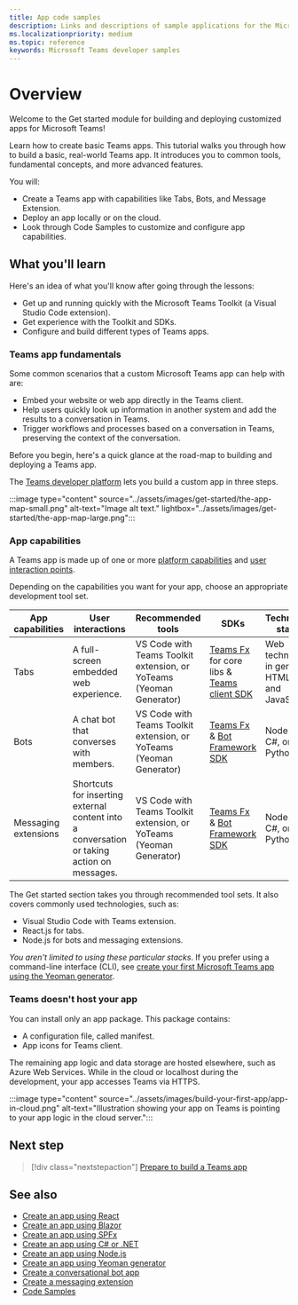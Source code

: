 ```yaml
---
title: App code samples
description: Links and descriptions of sample applications for the Microsoft Teams developer platform
ms.localizationpriority: medium
ms.topic: reference
keywords: Microsoft Teams developer samples
---
```

# Overview

Welcome to the Get started module for building and deploying customized apps for Microsoft Teams! 

Learn how to create basic Teams apps. This tutorial walks you through how to build a basic, real-world Teams app. It introduces you to common tools, fundamental concepts, and more advanced features.

You will:
- Create a Teams app with capabilities like Tabs, Bots, and Message Extension. 
- Deploy an app locally or on the cloud.
- Look through Code Samples to customize and configure app capabilities.

## What you'll learn

Here's an idea of what you'll know after going through the lessons:

- Get up and running quickly with the Microsoft Teams Toolkit (a Visual Studio Code extension).
- Get experience with the Toolkit and SDKs.
- Configure and build different types of Teams apps.

### Teams app fundamentals

Some common scenarios that a custom Microsoft Teams app can help with are:

* Embed your website or web app directly in the Teams client.
* Help users quickly look up information in another system and add the results to a conversation in Teams.
* Trigger workflows and processes based on a conversation in Teams, preserving the context of the conversation.

Before you begin, here's a quick glance at the road-map to building and deploying a Teams app.

The [Teams developer platform](../overview.md) lets you build a custom app in three steps.

:::image type="content" source="../assets/images/get-started/the-app-map-small.png" alt-text="Image alt text." lightbox="../assets/images/get-started/the-app-map-large.png":::


### App capabilities

A Teams app is made up of one or more [platform capabilities](../concepts/capabilities-overview.md) and [user interaction points](../concepts/extensibility-points.md).

Depending on the capabilities you want for your app, choose an appropriate development tool set.

| App capabilities | User interactions | Recommended tools | SDKs | Technology stacks |
|--------|-------------|--------|--------|--------|
| Tabs | A full-screen embedded web experience. | VS Code with Teams Toolkit extension, or YoTeams (Yeoman Generator) | [Teams Fx](/javascript/api/@microsoft/teamsfx/?view=msteams-client-js-latest&preserve-view=true) for core libs & [Teams client SDK](/javascript/api/@microsoft/teams-js/?view=msteams-client-js-latest&preserve-view=true) | Web technology in general, HTML, CSS, and JavaScript |
| Bots | A chat bot that converses with members. | VS Code with Teams Toolkit extension, or YoTeams (Yeoman Generator) | [Teams Fx](/javascript/api/@microsoft/teamsfx/?view=msteams-client-js-latest&preserve-view=true) & [Bot Framework SDK](https://dev.botframework.com/) | Node.js, C#, or Python |
| Messaging extensions | Shortcuts for inserting external content into a conversation or taking action on messages. | VS Code with Teams Toolkit extension, or YoTeams (Yeoman Generator) | [Teams Fx](/javascript/api/@microsoft/teamsfx/?view=msteams-client-js-latest&preserve-view=true) & [Bot Framework SDK](https://dev.botframework.com/) | Node.js, C#, or Python |

The Get started section takes you through recommended tool sets. It also covers commonly used technologies, such as:
- Visual Studio Code with Teams extension.
- React.js for tabs.
- Node.js for bots and messaging extensions.

*You aren't limited to using these particular stacks*.
If you prefer using a command-line interface (CLI), see [create your first Microsoft Teams app using the Yeoman generator](../get-started/get-started-yeoman.md).

### Teams doesn't host your app

You can install only an app package. This package contains:
- A configuration file, called manifest.
- App icons for Teams client. 

The remaining app logic and data storage are hosted elsewhere, such as Azure Web Services. While in the cloud or localhost during the development, your app accesses Teams via HTTPS.

:::image type="content" source="../assets/images/build-your-first-app/app-in-cloud.png" alt-text="Illustration showing your app on Teams is pointing to your app logic in the cloud server.":::

## Next step

> [!div class="nextstepaction"]
> [Prepare to build a Teams app](../get-started/prerequisites.md)


## See also

* [Create an app using React](first-app-react.md)
* [Create an app using Blazor](first-app-blazor.md)
* [Create an app using SPFx](first-app-spfx.md)
* [Create an app using C# or .NET](get-started-dotnet-app-studio.md)
* [Create an app using Node.js](get-started-nodejs-app-studio.md)
* [Create an app using Yeoman generator](get-started-yeoman.md)
* [Create a conversational bot app](first-app-bot.md)
* [Create a messaging extension](first-message-extension.md)
* [Code Samples](https://github.com/OfficeDev/Microsoft-Teams-Samples)
